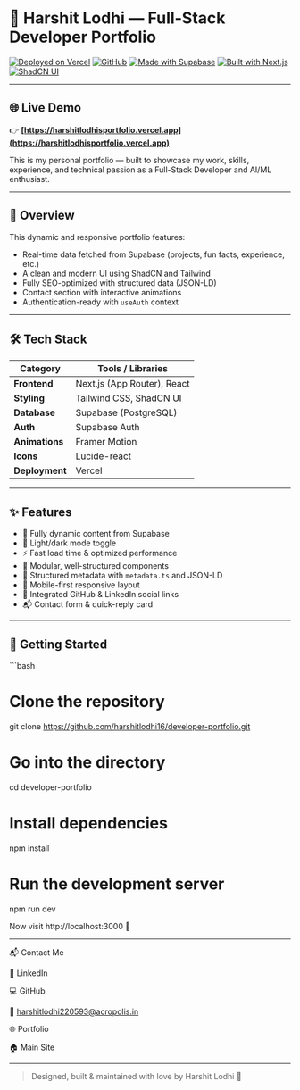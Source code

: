 # 🚀 Harshit Lodhi — Full-Stack Developer Portfolio

[![Deployed on Vercel](https://img.shields.io/badge/Deployed%20on-Vercel-black?style=for-the-badge&logo=vercel)](https://harshitlodhisportfolio.vercel.app)
[![GitHub](https://img.shields.io/badge/GitHub-harshitlodhi16-black?style=for-the-badge&logo=github)](https://github.com/harshitlodhi16)
[![Made with Supabase](https://img.shields.io/badge/Database-Supabase-3ECF8E?style=for-the-badge&logo=supabase&logoColor=white)](https://supabase.com/)
[![Built with Next.js](https://img.shields.io/badge/Framework-Next.js-000000?style=for-the-badge&logo=nextdotjs)](https://nextjs.org/)
[![ShadCN UI](https://img.shields.io/badge/UI-shadcn/ui-4B5563?style=for-the-badge)](https://ui.shadcn.com/)

---

## 🌐 Live Demo

👉 **[https://harshitlodhisportfolio.vercel.app](https://harshitlodhisportfolio.vercel.app)**

This is my personal portfolio — built to showcase my work, skills, experience, and technical passion as a Full-Stack Developer and AI/ML enthusiast.

---

## 🧠 Overview

This dynamic and responsive portfolio features:
- Real-time data fetched from Supabase (projects, fun facts, experience, etc.)
- A clean and modern UI using ShadCN and Tailwind
- Fully SEO-optimized with structured data (JSON-LD)
- Contact section with interactive animations
- Authentication-ready with `useAuth` context

---

## 🛠️ Tech Stack

| Category     | Tools / Libraries |
|--------------|-------------------|
| **Frontend** | Next.js (App Router), React |
| **Styling**  | Tailwind CSS, ShadCN UI |
| **Database** | Supabase (PostgreSQL) |
| **Auth**     | Supabase Auth |
| **Animations** | Framer Motion |
| **Icons**    | Lucide-react |
| **Deployment** | Vercel |

---

## ✨ Features

- 🎯 Fully dynamic content from Supabase
- 🌙 Light/dark mode toggle
- ⚡ Fast load time & optimized performance
- 🧩 Modular, well-structured components
- 📄 Structured metadata with `metadata.ts` and JSON-LD
- 📱 Mobile-first responsive layout
- 🔗 Integrated GitHub & LinkedIn social links
- 📬 Contact form & quick-reply card

---

## 🧪 Getting Started

\`\`\`bash
# Clone the repository
git clone https://github.com/harshitlodhi16/developer-portfolio.git

# Go into the directory
cd developer-portfolio

# Install dependencies
npm install

# Run the development server
npm run dev

Now visit http://localhost:3000 🚀


---

📬 Contact Me

🔗 LinkedIn

💻 GitHub

📧 harshitlodhi220593@acropolis.in

🌐 Portfolio

🏠 Main Site



---

> Designed, built & maintained with love by Harshit Lodhi 💙
